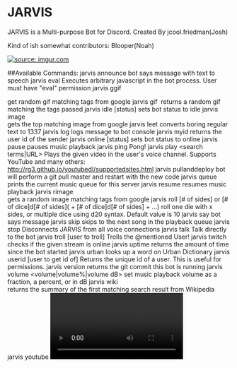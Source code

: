 # JARVIS
JARVIS is a Multi-purpose Bot for Discord.
Created By jcool.friedman(Josh)

Kind of ish somewhat contributors:
Blooper(Noah)

<a href="http://imgur.com/4rKMqES"><img src="http://i.imgur.com/4rKMqES.png" title="source: imgur.com" /></a>

##Available Commands:
	jarvis announce <message>
	    bot says message with text to speech
	jarvis eval <command>
	    Executes arbitrary javascript in the bot process. User must have "eval" permission
	jarvis ggif <search query>
	    get random gif matching tags from google
	jarvis gif <image tags>
	    returns a random gif matching the tags passed
	jarvis idle [status]
	    sets bot status to idle
	jarvis image <search query>
	    gets the top matching image from google
	jarvis leet <message>
	    converts boring regular text to 1337
	jarvis log <log message>
	    logs message to bot console
	jarvis myid
	    returns the user id of the sender
	jarvis online [status]
	    sets bot status to online
	jarvis pause
	    pauses music playback
	jarvis ping
	    Pong!
	jarvis play <search terms|URL>
	    Plays the given video in the user's voice channel. Supports YouTube and many others:  http://rg3.github.io/youtubedl/supportedsites.html
	jarvis pullanddeploy
	    bot will perform a git pull master and restart with the new code
	jarvis queue
	    prints the current music queue for this server
	jarvis resume
	    resumes music playback
	jarvis rimage <search query>
	    gets a random image matching tags from google
	jarvis roll [# of sides] or [# of dice]d[# of sides]( + [# of dice]d[# of sides] + ...)
	    roll one die with x sides, or multiple dice using d20 syntax. Default value is 10
	jarvis say <message>
	    bot says message
	jarvis skip
	    skips to the next song in the playback queue
	jarvis stop
	    Disconnects JARVIS from all voice connections
	jarvis talk <message>
	    Talk directly to the bot
	jarvis troll [user to troll]
	    Trolls the @mentioned User!
	jarvis twitch <stream>
	    checks if the given stream is online
	jarvis uptime
	    returns the amount of time since the bot started
	jarvis urban <word>
	    looks up a word on Urban Dictionary
	jarvis userid [user to get id of]
	    Returns the unique id of a user. This is useful for permissions.
	jarvis version
	    returns the git commit this bot is running
	jarvis volume <volume|volume%|volume dB>
	    set music playback volume as a fraction, a percent, or in dB
	jarvis wiki <search terms>
	    returns the summary of the first matching search result from Wikipedia
	jarvis youtube <video tags>
	    gets youtube video matching tags
	
##Support & Suggestions
<a href="https://discord.gg/8P2UZW3" class="button is-medium is-success">Official Server</a>
